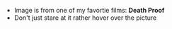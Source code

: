 - Image is from one of my favortie films: <b>Death Proof</b>
- Don't just stare at it rather hover over the picture
